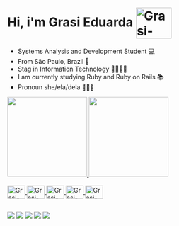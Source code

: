 # Hi, i'm Grasi Eduarda <img align="center" alt="Grasi-Flutter" height="70" width="80" src="https://media2.giphy.com/media/3oKIPyD5zyOZD0SGM8/giphy.gif?cid=790b7611259ae4872ed307fef1fe9b322828cc61f6170ddf&rid=giphy.gif&ct=s">

- Systems Analysis and Development Student 💻
- From São Paulo, Brazil 🌴
- Stag in Information Technology 👩🏼‍💻💜
- I am currently studying Ruby and Ruby on Rails 📚
- Pronoun she/ela/dela 👩🏼‍🎓
 <div>
  <a href="https://github.com/grasi-dot">
  <img height="180em" src="https://github-readme-stats.vercel.app/api?username=grasi-dot&show_icons=true&theme=midnight-purple&include_all_commits=true&count_private=true"/>
  <img height="180em" src="https://github-readme-stats.vercel.app/api/top-langs/?username=grasi-dot&layout=compact&langs_count=7&theme=midnight-purple"/>
</div>
<div style="display: inline_block"><br>
  <img align="center" alt="Grasi-Flutter" height="30" width="40" src="https://cdn.jsdelivr.net/gh/devicons/devicon/icons/flutter/flutter-plain.svg">
  <img align="center" alt="Grasi-Rails" height="30" width="40" 
src="https://cdn.jsdelivr.net/gh/devicons/devicon/icons/rails/rails-plain.svg">
   <img align="center" alt="Grasi-Ruby" height="30" width="40" src="https://cdn.jsdelivr.net/gh/devicons/devicon/icons/ruby/ruby-original.svg">  
  <img align="center" alt="Grasi-Dart" height="30" width="40" src="https://cdn.jsdelivr.net/gh/devicons/devicon/icons/dart/dart-original.svg">
  <img align="center" alt="Grasi-Python" height="30" width="40" src="https://cdn.jsdelivr.net/gh/devicons/devicon/icons/python/python-original.svg">
</div>
 
   ##
 
<div> 
   <a href = "mailto:grasieduarda775@gmail.com"><img src="https://img.shields.io/badge/-Gmail-%23333?style=for-the-badge&logo=gmail&logoColor=white" target="_blank"></a>
  <a href="https://www.linkedin.com/in/grasi-eduardaads/" target="_blank"><img src="https://img.shields.io/badge/-LinkedIn-%230077B5?style=for-the-badge&logo=linkedin&logoColor=white" target="_blank"></a> 
   <a href="https://www.instagram.com/grasi_eduarda_/" target="_blank"><img src="https://img.shields.io/badge/-Instagram-%23E4405F?style=for-the-badge&logo=instagram&logoColor=white" target="_blank"></a>
 <a href="https://www.facebook.com/profile.php?id=100009196117451" target="_blank"><img src="https://img.shields.io/badge/Facebook-1877F2?style=for-the-badge&logo=facebook&logoColor=white"></a>
 <a href="https://twitter.com/GrasielaEduard1" target="_blank"><img src="https://img.shields.io/badge/Twitter-1DA1F2?style=for-the-badge&logo=twitter&logoColor=white"></a>
 
</div>
